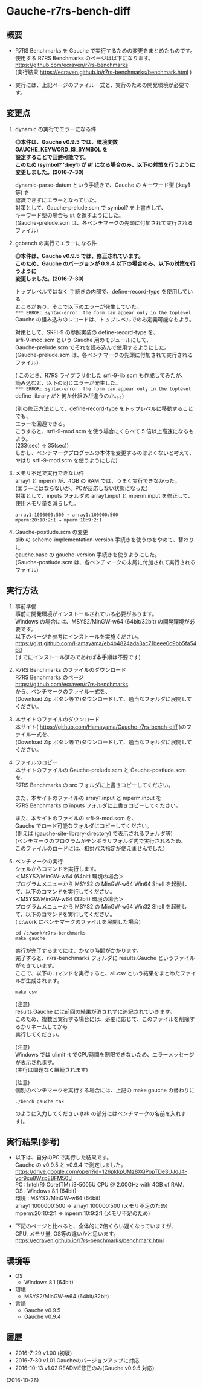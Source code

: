 # Gauche-r7rs-bench-diff

## 概要
- R7RS Benchmarks を Gauche で実行するための変更をまとめたものです。  
  使用する R7RS Benchmarks のページは以下になります。  
  https://github.com/ecraven/r7rs-benchmarks  
  (実行結果 https://ecraven.github.io/r7rs-benchmarks/benchmark.html )

- 実行には、上記ページのファイル一式と、実行のための開発環境が必要です。


## 変更点
1. dynamic の実行でエラーになる件  
   
   **◎本件は、Gauche v0.9.5 では、環境変数 GAUCHE_KEYWORD_IS_SYMBOL を  
   設定することで回避可能です。  
   このため (symbol? ':key1) が #f になる場合のみ、以下の対策を行うように  
   変更しました。(2016-7-30)**  
   
   dynamic-parse-datum という手続きで、Gauche の キーワード型 (:key1 等) を  
   認識できずにエラーとなっていた。  
   対策として、Gauche-prelude.scm で symbol? を上書きして、  
   キーワード型の場合も #t を返すようにした。  
   (Gauche-prelude.scm は、各ベンチマークの先頭に付加されて実行されるファイル)

2. gcbench の実行でエラーになる件  
   
   **◎本件は、Gauche v0.9.5 では、修正されています。  
   このため、Gauche のバージョンが 0.9.4 以下の場合のみ、以下の対策を行うように  
   変更しました。(2016-7-30)**  
   
   トップレベルではなく 手続きの内部で、define-record-type を使用している  
   ところがあり、そこで以下のエラーが発生していた。  
   `*** ERROR: syntax-error: the form can appear only in the toplevel`  
   Gauche の組み込みのレコードは、トップレベルでのみ定義可能なもよう。  
   
   対策として、SRFI-9 の参照実装の define-record-type を、  
   srfi-9-mod.scm という Gauche 用のモジュールにして、  
   Gauche-prelude.scm でそれを読み込んで使用するようにした。  
   (Gauche-prelude.scm は、各ベンチマークの先頭に付加されて実行されるファイル)  
   
   ( このとき、R7RS ライブラリ化した srfi-9-lib.scm も作成してみたが、  
   読み込むと、以下の同じエラーが発生した。  
   `*** ERROR: syntax-error: the form can appear only in the toplevel`  
   define-library だと何か仕組みが違うのか。。。)  
   
   (別の修正方法として、define-record-type をトップレベルに移動することでも、  
   エラーを回避できる。  
   こうすると、srfi-9-mod.scm を使う場合にくらべて 5 倍以上高速になるもよう。  
   (233(sec) → 35(sec))  
   しかし、ベンチマークプログラムの本体を変更するのはよくないと考えて、  
   やはり srfi-9-mod.scm を使うようにした)

3. メモリ不足で実行できない件  
   array1 と mperm が、4GB の RAM では、うまく実行できなかった。  
   (エラーにはならないが、PCが反応しない状態になった)  
   対策として、inputs フォルダの array1.input と mperm.input を修正して、  
   使用メモリ量を減らした。  
   
   ```
   array1:1000000:500 → array1:100000:500
   mperm:20:10:2:1 → mperm:10:9:2:1
   ```

4. Gauche-postlude.scm の変更  
   slib の scheme-implementation-version 手続きを使うのをやめて、替わりに  
   gauche.base の gauche-version 手続きを使うようにした。  
   (Gauche-postlude.scm は、各ベンチマークの末尾に付加されて実行されるファイル)


## 実行方法
1. 事前準備  
   事前に開発環境がインストールされている必要があります。  
   Windows の場合には、MSYS2/MinGW-w64 (64bit/32bit) の開発環境が必要です。  
   以下のページを参考にインストールを実施ください。  
   https://gist.github.com/Hamayama/eb4b4824ada3ac71beee0c9bb5fa546d  
   (すでにインストール済みであれば本手順は不要です)

2. R7RS Benchmarks のファイルのダウンロード  
   R7RS Benchmarks のページ  
   https://github.com/ecraven/r7rs-benchmarks  
   から、ベンチマークのファイル一式を、  
   (Download Zip ボタン等で)ダウンロードして、適当なフォルダに展開してください。

3. 本サイトのファイルのダウンロード  
   本サイト( https://github.com/Hamayama/Gauche-r7rs-bench-diff )のファイル一式を、  
   (Download Zip ボタン等で)ダウンロードして、適当なフォルダに展開してください。

4. ファイルのコピー  
   本サイトのファイルの Gauche-prelude.scm と Gauche-postlude.scm を、  
   R7RS Benchmarks の src フォルダに上書きコピーしてください。  
   
   また、本サイトのファイルの array1.input と mperm.input を  
   R7RS Benchmarks の inputs フォルダに上書きコピーしてください。  
   
   また、本サイトのファイルの srfi-9-mod.scm を、  
   Gauche でロード可能なフォルダにコピーしてください。  
   (例えば (gauche-site-library-directory) で表示されるフォルダ等)  
   (ベンチマークのプログラムがテンポラリフォルダ内で実行されるため、  
   このファイルのロードには、相対パス指定が使えませんでした)

5. ベンチマークの実行  
   シェルからコマンドを実行します。  
   ＜MSYS2/MinGW-w64 (64bit) 環境の場合＞  
   プログラムメニューから MSYS2 の MinGW-w64 Win64 Shell を起動して、以下のコマンドを実行してください。  
   ＜MSYS2/MinGW-w64 (32bit) 環境の場合＞  
   プログラムメニューから MSYS2 の MinGW-w64 Win32 Shell を起動して、以下のコマンドを実行してください。  
   ( c:\work にベンチマークのファイルを展開した場合)  
   
   ```
   cd /c/work/r7rs-benchmarks
   make gauche
   ```
   実行が完了するまでには、かなり時間がかかります。  
   完了すると、r7rs-benchmarks フォルダに results.Gauche というファイルができています。  
   ここで、以下のコマンドを実行すると、all.csv という結果をまとめたファイルが生成されます。  
   
   ```
   make csv
   ```
   
   (注意)  
   results.Gauche には前回の結果が消されずに追記されていきます。  
   このため、複数回実行する場合には、必要に応じて、このファイルを削除するかリネームしてから  
   実行してください。  
   
   (注意)  
   Windows では ulimit -t でCPU時間を制限できないため、エラーメッセージが表示されます。  
   (実行は問題なく継続されます)  
   
   (注意)  
   個別のベンチマークを実行する場合には、上記の make gauche の替わりに  
   ```
   ./bench gauche tak  
   ```
   のように入力してください (tak の部分にはベンチマークの名前を入れます)。


## 実行結果(参考)
- 以下は、自分のPCで実行した結果です。  
  Gauche の v0.9.5 と v0.9.4 で測定しました。  
  https://drive.google.com/open?id=126pkkpUMz8XQPopTDe3UJdJ4-yor9cu8WzpEBFM50LI  
  PC : Intel(R) Core(TM) i3-5005U CPU @ 2.00GHz with 4GB of RAM.  
  OS : Windows 8.1 (64bit)  
  環境 : MSYS2/MinGW-w64 (64bit)  
  array1:1000000:500 → array1:100000:500 (メモリ不足のため)  
  mperm:20:10:2:1 → mperm:10:9:2:1 (メモリ不足のため)  
  
- 下記のページと比べると、全体的に2倍くらい遅くなっていますが、  
  CPU, メモリ量, OS等の違いかと思います。  
  https://ecraven.github.io/r7rs-benchmarks/benchmark.html


## 環境等
- OS
  - Windows 8.1 (64bit)
- 環境
  - MSYS2/MinGW-w64 (64bit/32bit)
- 言語
  - Gauche v0.9.5
  - Gauche v0.9.4

## 履歴
- 2016-7-29  v1.00 (初版)
- 2016-7-30  v1.01 Gaucheのバージョンアップに対応
- 2016-10-13 v1.02 README修正のみ(Gauche v0.9.5 対応)


(2016-10-26)
